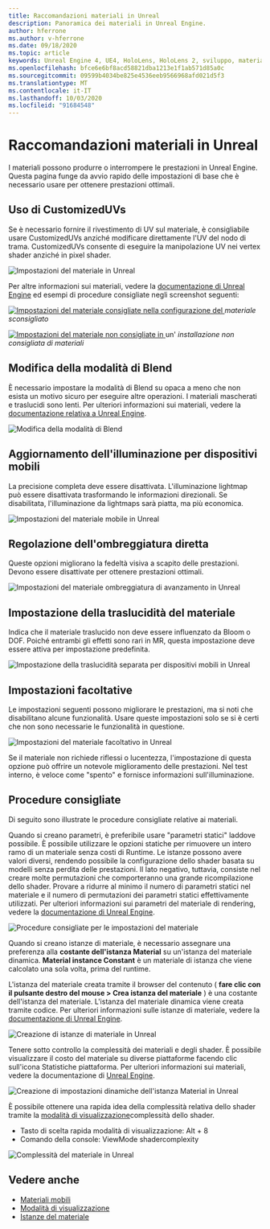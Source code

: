 ```yaml
---
title: Raccomandazioni materiali in Unreal
description: Panoramica dei materiali in Unreal Engine.
author: hferrone
ms.author: v-hferrone
ms.date: 09/18/2020
ms.topic: article
keywords: Unreal Engine 4, UE4, HoloLens, HoloLens 2, sviluppo, materiali, documentazione, guide, funzionalità, ologrammi, sviluppo di giochi
ms.openlocfilehash: bfce6e6bf8acd58821dba1213e1f1ab571d85a0c
ms.sourcegitcommit: 09599b4034be825e4536eeb9566968afd021d5f3
ms.translationtype: MT
ms.contentlocale: it-IT
ms.lasthandoff: 10/03/2020
ms.locfileid: "91684548"
---
```

# <a name="material-recommendations-in-unreal"></a>Raccomandazioni materiali in Unreal

I materiali possono produrre o interrompere le prestazioni in Unreal Engine. Questa pagina funge da avvio rapido delle impostazioni di base che è necessario usare per ottenere prestazioni ottimali.

## <a name="using-customizeduvs"></a>Uso di CustomizedUVs

Se è necessario fornire il rivestimento di UV sul materiale, è consigliabile usare CustomizedUVs anziché modificare direttamente l'UV del nodo di trama. CustomizedUVs consente di eseguire la manipolazione UV nei vertex shader anziché in pixel shader. 

![Impostazioni del materiale in Unreal](images/unreal-materials-img-01c.png)

Per altre informazioni sui materiali, vedere la [documentazione di Unreal Engine](https://docs.unrealengine.com/Platforms/Mobile/Materials/index.html) ed esempi di procedure consigliate negli screenshot seguenti:

[ ![ Impostazioni del materiale consigliate nella ](images/unreal-materials-img-01.png) configurazione del ](images/unreal-materials-img-01.png#lightbox) 
 *materiale sconsigliato*

[ ![ Impostazioni del materiale non consigliate in ](images/unreal-materials-img-01b.png) ](images/unreal-materials-img-01b.png#lightbox)un' 
 *installazione non consigliata di materiali*

## <a name="changing-blend-mode"></a>Modifica della modalità di Blend

È necessario impostare la modalità di Blend su opaca a meno che non esista un motivo sicuro per eseguire altre operazioni. I materiali mascherati e traslucidi sono lenti. Per ulteriori informazioni sui materiali, vedere la [documentazione relativa a Unreal Engine](https://docs.unrealengine.com/Platforms/Mobile/Materials/index.html).

![Modifica della modalità di Blend](images/unreal-materials-img-02.jpg)

## <a name="updating-lighting-for-mobile"></a>Aggiornamento dell'illuminazione per dispositivi mobili

La precisione completa deve essere disattivata. L'illuminazione lightmap può essere disattivata trasformando le informazioni direzionali. Se disabilitata, l'illuminazione da lightmaps sarà piatta, ma più economica.

![Impostazioni del materiale mobile in Unreal](images/unreal-materials-img-03.jpg)

## <a name="adjusting-forward-shading"></a>Regolazione dell'ombreggiatura diretta

Queste opzioni migliorano la fedeltà visiva a scapito delle prestazioni. Devono essere disattivate per ottenere prestazioni ottimali.

![Impostazioni del materiale ombreggiatura di avanzamento in Unreal](images/unreal-materials-img-04.jpg)

## <a name="setting-material-translucency"></a>Impostazione della traslucidità del materiale

Indica che il materiale traslucido non deve essere influenzato da Bloom o DOF. Poiché entrambi gli effetti sono rari in MR, questa impostazione deve essere attiva per impostazione predefinita.

![Impostazione della traslucidità separata per dispositivi mobili in Unreal](images/unreal-materials-img-05.jpg)

## <a name="optional-settings"></a>Impostazioni facoltative

Le impostazioni seguenti possono migliorare le prestazioni, ma si noti che disabilitano alcune funzionalità. Usare queste impostazioni solo se si è certi che non sono necessarie le funzionalità in questione.

![Impostazioni del materiale facoltativo in Unreal](images/unreal-materials-img-06.jpg)

Se il materiale non richiede riflessi o lucentezza, l'impostazione di questa opzione può offrire un notevole miglioramento delle prestazioni. Nel test interno, è veloce come "spento" e fornisce informazioni sull'illuminazione.

## <a name="best-practices"></a>Procedure consigliate

Di seguito sono illustrate le procedure consigliate relative ai materiali.

Quando si creano parametri, è preferibile usare "parametri statici" laddove possibile. È possibile utilizzare le opzioni statiche per rimuovere un intero ramo di un materiale senza costi di Runtime. Le istanze possono avere valori diversi, rendendo possibile la configurazione dello shader basata su modelli senza perdita delle prestazioni. Il lato negativo, tuttavia, consiste nel creare molte permutazioni che comporteranno una grande ricompilazione dello shader. Provare a ridurre al minimo il numero di parametri statici nel materiale e il numero di permutazioni dei parametri statici effettivamente utilizzati. Per ulteriori informazioni sui parametri del materiale di rendering, vedere la [documentazione di Unreal Engine](https://docs.unrealengine.com/Engine/Rendering/Materials/ExpressionReference/Parameters/index.html#staticswitchparameter).

![Procedure consigliate per le impostazioni del materiale](images/unreal-materials-img-07.jpg)

Quando si creano istanze di materiale, è necessario assegnare una preferenza alla **costante dell'istanza Material** su un'istanza del materiale dinamica. **Material instance Constant** è un materiale di istanza che viene calcolato una sola volta, prima del runtime.

L'istanza del materiale creata tramite il browser del contenuto ( **fare clic con il pulsante destro del mouse > Crea istanza del materiale** ) è una costante dell'istanza del materiale. L'istanza del materiale dinamica viene creata tramite codice. Per ulteriori informazioni sulle istanze di materiale, vedere la [documentazione di Unreal Engine](https://docs.unrealengine.com/Engine/Rendering/Materials/MaterialInstances/index.html).

![Creazione di istanze di materiale in Unreal](images/unreal-materials-img-08.png)

Tenere sotto controllo la complessità dei materiali e degli shader. È possibile visualizzare il costo del materiale su diverse piattaforme facendo clic sull'icona Statistiche piattaforma. Per ulteriori informazioni sui materiali, vedere la documentazione di [Unreal Engine](https://docs.unrealengine.com/Platforms/Mobile/Materials/index.html).

![Creazione di impostazioni dinamiche dell'istanza Material in Unreal](images/unreal-materials-img-09.png)

È possibile ottenere una rapida idea della complessità relativa dello shader tramite la [modalità di visualizzazione](https://docs.unrealengine.com/Engine/UI/LevelEditor/Viewports/ViewModes/index.html)complessità dello shader.

* Tasto di scelta rapida modalità di visualizzazione: Alt + 8
* Comando della console: ViewMode shadercomplexity

![Complessità del materiale in Unreal](images/unreal-materials-img-10.png)

## <a name="see-also"></a>Vedere anche
* [Materiali mobili](https://docs.unrealengine.com/Platforms/Mobile/Materials/index.html)
* [Modalità di visualizzazione](https://docs.unrealengine.com/Engine/UI/LevelEditor/Viewports/ViewModes/index.html)
* [Istanze del materiale](https://docs.unrealengine.com/Engine/Rendering/Materials/MaterialInstances/index.html)
